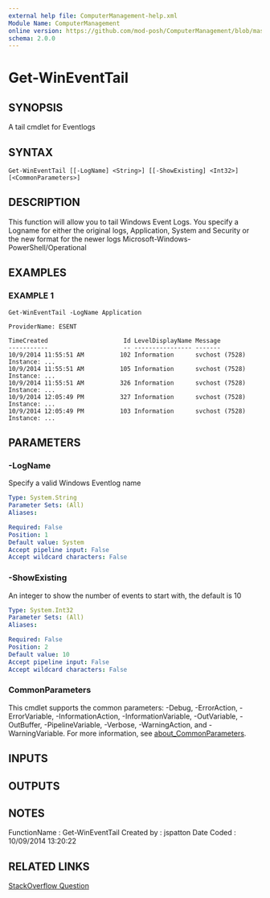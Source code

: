 ```yaml
---
external help file: ComputerManagement-help.xml
Module Name: ComputerManagement
online version: https://github.com/mod-posh/ComputerManagement/blob/master/docs/Get-WinEventTail.md#get-wineventtail
schema: 2.0.0
---
```


# Get-WinEventTail

## SYNOPSIS
A tail cmdlet for Eventlogs

## SYNTAX

```
Get-WinEventTail [[-LogName] <String>] [[-ShowExisting] <Int32>] [<CommonParameters>]
```

## DESCRIPTION
This function will allow you to tail Windows Event Logs. You specify a Logname
for either the original logs, Application, System and Security or the new format
for the newer logs Microsoft-Windows-PowerShell/Operational

## EXAMPLES

### EXAMPLE 1
```
Get-WinEventTail -LogName Application

ProviderName: ESENT

TimeCreated                     Id LevelDisplayName Message
-----------                     -- ---------------- -------
10/9/2014 11:55:51 AM          102 Information      svchost (7528) Instance: ...
10/9/2014 11:55:51 AM          105 Information      svchost (7528) Instance: ...
10/9/2014 11:55:51 AM          326 Information      svchost (7528) Instance: ...
10/9/2014 12:05:49 PM          327 Information      svchost (7528) Instance: ...
10/9/2014 12:05:49 PM          103 Information      svchost (7528) Instance: ...
```

## PARAMETERS

### -LogName
Specify a valid Windows Eventlog name

```yaml
Type: System.String
Parameter Sets: (All)
Aliases:

Required: False
Position: 1
Default value: System
Accept pipeline input: False
Accept wildcard characters: False
```

### -ShowExisting
An integer to show the number of events to start with, the default is 10

```yaml
Type: System.Int32
Parameter Sets: (All)
Aliases:

Required: False
Position: 2
Default value: 10
Accept pipeline input: False
Accept wildcard characters: False
```

### CommonParameters
This cmdlet supports the common parameters: -Debug, -ErrorAction, -ErrorVariable, -InformationAction, -InformationVariable, -OutVariable, -OutBuffer, -PipelineVariable, -Verbose, -WarningAction, and -WarningVariable. For more information, see [about_CommonParameters](http://go.microsoft.com/fwlink/?LinkID=113216).

## INPUTS

## OUTPUTS

## NOTES
FunctionName : Get-WinEventTail
Created by   : jspatton
Date Coded   : 10/09/2014 13:20:22

## RELATED LINKS

[StackOverflow Question](http://stackoverflow.com/questions/15262196/powershell-tail-windows-event-log-is-it-possible)

